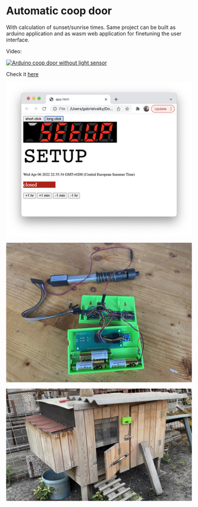 # Automatic coop door

With calculation of sunset/sunrise times. Same project can be built as arduino application and as wasm web application for finetuning the user interface.

Video: 

[![Arduino coop door without light sensor](https://img.youtube.com/vi/TGaVl65u0D0/0.jpg)](https://www.youtube.com/watch?v=TGaVl65u0D0 "Arduino coop door without light sensor")

Check it [here](https://rawgit.valky.eu/gabonator/Projects/master/CoopDoor/build/app.html)

![wasm app](readme.png)

![readme1](readme1.jpg)

![readme2](readme2.jpg)